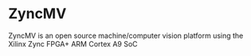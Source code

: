 # ZyncMV
ZyncMV is an open source machine/computer vision platform using the Xilinx Zync FPGA+ ARM Cortex A9 SoC
